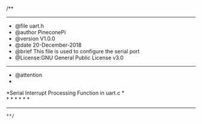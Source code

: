 /**
  ******************************************************************************
  * @file    uart.h
  * @author  PineconePi
  * @version V1.0.0
  * @date    20-December-2018
  * @brief  This file is used to configure the serial port 
  * @License:GNU General Public License v3.0         
  ******************************************************************************
  * @attention
  *
  *Serial Interrupt Processing Function in uart.c 
  *  
  * 
  * 
  * 
  * 
  *
  * 
  ******************************************************************************
	**/



